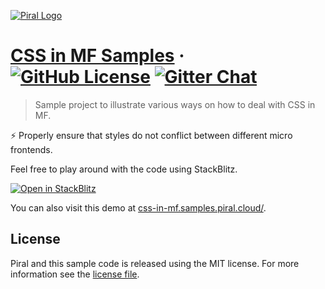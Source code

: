 [![Piral Logo](https://github.com/smapiot/piral/raw/develop/docs/assets/logo.png)](https://piral.io)

# [CSS in MF Samples](https://piral.cloud) &middot; [![GitHub License](https://img.shields.io/badge/license-MIT-blue.svg)](https://github.com/smapiot/piral/blob/main/LICENSE) [![Gitter Chat](https://badges.gitter.im/gitterHQ/gitter.png)](https://gitter.im/piral-io/community)

> Sample project to illustrate various ways on how to deal with CSS in MF.

:zap: Properly ensure that styles do not conflict between different micro frontends.

Feel free to play around with the code using StackBlitz.

[![Open in StackBlitz](https://developer.stackblitz.com/img/open_in_stackblitz.svg)](https://stackblitz.com/github/piral-samples/css-in-mf)

You can also visit this demo at [css-in-mf.samples.piral.cloud/](https://css-in-mf.samples.piral.cloud/).

## License

Piral and this sample code is released using the MIT license. For more information see the [license file](./LICENSE).
